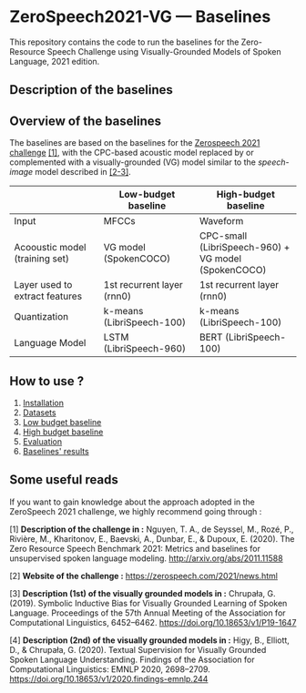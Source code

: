 # ZeroSpeech2021-VG &mdash; Baselines

This repository contains the code to run the baselines for the Zero-Resource Speech Challenge using Visually-Grounded Models of Spoken Language, 2021 edition.

## Description of the baselines

## Overview of the baselines

The baselines are based on the baselines for the [Zerospeech 2021 challenge](https://github.com/bootphon/zerospeech2021_baseline) [[1]](README.md#reference), with the CPC-based acoustic model replaced by or complemented with a visually-grounded (VG) model similar to the *speech-image* model described in [[2-3]](README.md#references).

|| Low-budget baseline | High-budget baseline |
---|---|---
| Input | MFCCs | Waveform |
| Acooustic model (training set) | VG model (SpokenCOCO) | CPC-small (LibriSpeech-960) + <br> VG model (SpokenCOCO)|
| Layer used to extract features | 1st recurrent layer (rnn0) | 1st recurrent layer (rnn0) |
| Quantization | k-means (LibriSpeech-100) | k-means (LibriSpeech-100) |
| Language Model | LSTM (LibriSpeech-960) | BERT (LibriSpeech-100) |

## How to use ?

1) [Installation](./docs/INSTALLATION.md)
2) [Datasets](./docs/DATASETS.md)
3) [Low budget baseline](./docs/LOWBUDGET.md)
4) [High budget baseline](./docs/HIGHBUDGET.md)
5) [Evaluation](./docs/EVALUATION.md)
6) [Baselines' results](./docs/RESULTS.md)


## Some useful reads

If you want to gain knowledge about the approach adopted in the ZeroSpeech 2021 challenge, we highly recommend going through :

[1] **Description of the challenge in :** Nguyen, T. A., de Seyssel, M., Rozé, P., Rivière, M., Kharitonov, E., Baevski, A., Dunbar, E., & Dupoux, E. (2020). The Zero Resource Speech Benchmark 2021: Metrics and baselines for unsupervised spoken language modeling. http://arxiv.org/abs/2011.11588

[2] **Website of the challenge :** https://zerospeech.com/2021/news.html 

[3] **Description (1st) of the visually grounded models in :** Chrupała, G. (2019). Symbolic Inductive Bias for Visually Grounded Learning of Spoken Language. Proceedings of the 57th Annual Meeting of the Association for Computational Linguistics, 6452–6462. https://doi.org/10.18653/v1/P19-1647

[4] **Description (2nd) of the visually grounded models in :** Higy, B., Elliott, D., & Chrupała, G. (2020). Textual Supervision for Visually Grounded Spoken Language Understanding. Findings of the Association for Computational Linguistics: EMNLP 2020, 2698–2709. https://doi.org/10.18653/v1/2020.findings-emnlp.244
